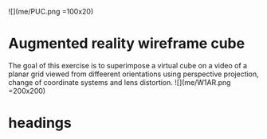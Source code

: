 ![](me/PUC.png =100x20)
# Augmented reality wireframe cube
The goal of this exercise is to superimpose a virtual cube on a video of a planar grid viewed from diffeerent orientations using perspective projection, change of coordinate systems and lens distortion.
![](me/W1AR.png =200x200)
# headings
